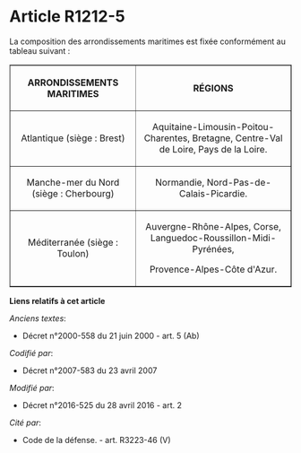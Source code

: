 # Article R1212-5

La composition des arrondissements maritimes est fixée conformément au tableau suivant :

<table border="1">
    <tbody>
      <tr>
        <th>

ARRONDISSEMENTS MARITIMES 

</th>
        <th>

RÉGIONS 

</th>
      </tr>
      <tr>
        <td align="center" valign="middle">

Atlantique (siège : Brest) 

</td>
        <td valign="middle" align="center">

Aquitaine-Limousin-Poitou-Charentes, Bretagne, Centre-Val de Loire, Pays de la Loire. 

</td>
      </tr>
      <tr>
        <td valign="middle" align="center">

Manche-mer du Nord (siège : Cherbourg) 

</td>
        <td align="center" valign="middle">

Normandie, Nord-Pas-de-Calais-Picardie. 

</td>
      </tr>
      <tr>
        <td align="center" valign="middle">

Méditerranée (siège : Toulon) 

</td>
        <td align="center" valign="middle">

Auvergne-Rhône-Alpes, Corse, Languedoc-Roussillon-Midi-Pyrénées, 

Provence-Alpes-Côte d'Azur.

</td>
      </tr>
    </tbody>
  </table>

**Liens relatifs à cet article**

_Anciens textes_:

  - Décret n°2000-558 du 21 juin 2000 - art. 5 (Ab)

_Codifié par_:

  - Décret n°2007-583 du 23 avril 2007

_Modifié par_:

  - Décret n°2016-525 du 28 avril 2016 - art. 2

_Cité par_:

  - Code de la défense. - art. R3223-46 (V)
